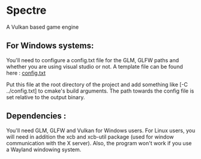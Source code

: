 # Spectre
 A Vulkan based game engine
## For Windows systems:
You'll need to configure a config.txt file for the GLM, GLFW paths and whether you are using visual studio or not. A template file can be found here : [config.txt](https://github.com/F3lixitas/Spectre/files/9033297/config.txt)

Put this file at the root directory of the project and add something like [-C ../config.txt] to cmake's build arguments. The path towards the config file is set relative to the output binary.
## Dependencies :
You'll need GLM, GLFW and Vulkan for Windows users. For Linux users, you will need in addition the xcb and xcb-util package (used for window communication with the X server). Also, the program won't work if you use a Wayland windowing system.
